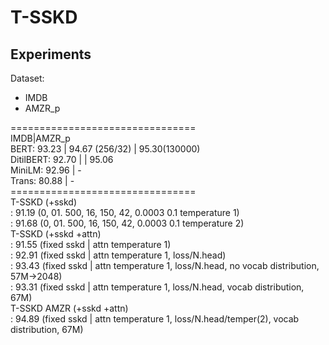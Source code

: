 # T-SSKD

## Experiments
Dataset:
- IMDB 
- AMZR_p

================================ <br>
IMDB|AMZR_p <br>
BERT: 93.23 | 94.67 (256/32) | 95.30(130000)<br>
DitilBERT: 92.70 | | 95.06 <br>
MiniLM: 92.96 | - <br>
Trans: 80.88 | - <br>
================================ <br>
T-SSKD (+sskd) <br>
: 91.19 (0, 01. 500, 16, 150, 42, 0.0003 0.1 temperature 1) <br>
: 91.68 (0, 01. 500, 16, 150, 42, 0.0003 0.1 temperature 2) <br>
T-SSKD (+sskd +attn) <br>
: 91.55 (fixed sskd | attn temperature 1) <br>
: 92.91 (fixed sskd | attn temperature 1, loss/N.head) <br>
: 93.43 (fixed sskd | attn temperature 1, loss/N.head, no vocab distribution, 57M->2048) <br>
: 93.31 (fixed sskd | attn temperature 1, loss/N.head, vocab distribution, 67M) <br>
T-SSKD AMZR (+sskd +attn) <br>
: 94.89 (fixed sskd | attn temperature 1, loss/N.head/temper(2), vocab distribution, 67M)
